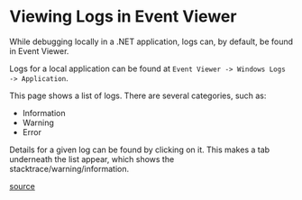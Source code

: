 # Viewing Logs in Event Viewer

While debugging locally in a .NET application, logs can, by default, be found in Event Viewer.

Logs for a local application can be found at `Event Viewer -> Windows Logs -> Application`.

This page shows a list of logs. There are several categories, such as:

- Information
- Warning
- Error

Details for a given log can be found by clicking on it. This makes a tab underneath the list appear, which shows the stacktrace/warning/information.

[source](https://rollbar.com/guides/dotnet/where-are-net-errors-logged/)